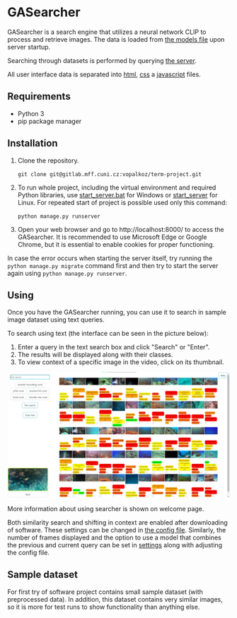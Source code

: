 # GASearcher

GASearcher is a search engine that utilizes a neural network CLIP to process and retrieve images. The data is
loaded from [the models file](gas/models.py) upon server startup.

Searching through datasets is performed by querying [the server](gas/view.py).

All user interface data is separated into [html](templates), [css](static/css)
a [javascript](static/js) files.


## Requirements

* Python 3
* pip package manager

## Installation

1. Clone the repository.

    ```commandline
    git clone git@gitlab.mff.cuni.cz:vopalkoz/term-project.git
    ```

2. To run whole project, including the virtual environment and required Python libraries,
   use [start_server.bat](start_server.bat) for Windows or [start_server](start_server) for Linux.
   For repeated start of project is possible used only this command:
   ```commandline
   python manage.py runserver
   ```

3. Open your web browser and go to http://localhost:8000/ to access the GASearcher. It is recommended to use Microsoft
   Edge or Google Chrome, but it is essential to enable cookies for proper functioning.

In case the error occurs when starting the server itself, try running the `python manage.py migrate` command first and
then try to start the server again using `python manage.py runserver`.

## Using

Once you have the GASearcher running, you can use it to search in sample image dataset using text queries.

To search using text (the interface can be seen in the picture below):

1. Enter a query in the text search box and click "Search" or "Enter".
2. The results will be displayed along with their classes.
3. To view context of a specific image in the video, click on its thumbnail.

![interface screenshot](../img/screenshot.png)

More information about using searcher is shown on welcome page.

Both similarity search and shifting in context are enabled after downloading of software. These settings can be changed
in [the config file](static/js/config.js). Similarly, the number of frames displayed and the option to use a model that
combines the previous and current query can be set in [settings](gas/settings.py) along with adjusting the config file.

## Sample dataset

For first try of software project contains small sample dataset (with preprocessed data). In addition, this dataset
contains very similar images, so it is more for test runs to show functionality than anything else.


